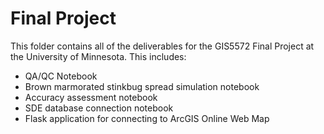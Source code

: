 # Final Project

This folder contains all of the deliverables for the GIS5572 Final Project at the University of Minnesota. This includes:
- QA/QC Notebook
- Brown marmorated stinkbug spread simulation notebook
- Accuracy assessment notebook
- SDE database connection notebook
- Flask application for connecting to ArcGIS Online Web Map

